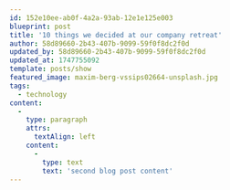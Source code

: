 ```yaml
---
id: 152e10ee-ab0f-4a2a-93ab-12e1e125e003
blueprint: post
title: '10 things we decided at our company retreat'
author: 58d89660-2b43-407b-9099-59f0f8dc2f0d
updated_by: 58d89660-2b43-407b-9099-59f0f8dc2f0d
updated_at: 1747755092
template: posts/show
featured_image: maxim-berg-vssips02664-unsplash.jpg
tags:
  - technology
content:
  -
    type: paragraph
    attrs:
      textAlign: left
    content:
      -
        type: text
        text: 'second blog post content'
---
```

